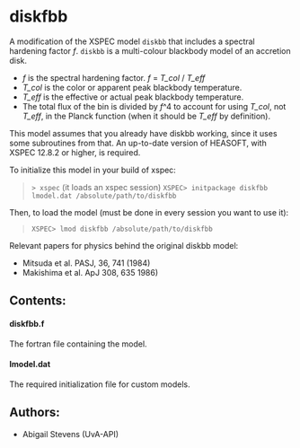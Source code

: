 # diskfbb
A modification of the XSPEC model `diskbb` that includes a spectral hardening 
factor *f*. `diskbb` is a multi-colour blackbody model of an accretion disk.

* *f* is the spectral hardening factor. *f* = *T_col* / *T_eff*
* *T_col* is the color or apparent peak blackbody temperature.
* *T_eff* is the effective or actual peak blackbody temperature.
* The total flux of the bin is divided by *f*^4 to account for using *T_col*, not 
*T_eff*, in the Planck function (when it should be *T_eff* by definition).

This model assumes that you already have diskbb working, since it uses some 
subroutines from that. 
An up-to-date version of HEASOFT, with XSPEC 12.8.2 or higher, is required.

To initialize this model in your build of xspec: 
>`> xspec`
> (it loads an xspec session)
>`XSPEC> initpackage diskfbb lmodel.dat /absolute/path/to/diskfbb`

Then, to load the model (must be done in every session you want to use it):
>`XSPEC> lmod diskfbb /absolute/path/to/diskfbb`

Relevant papers for physics behind the original diskbb model: 
* Mitsuda et al. PASJ, 36, 741 (1984)
* Makishima et al. ApJ 308, 635 1986)

## Contents:

#### diskfbb.f
The fortran file containing the model.
#### lmodel.dat
The required initialization file for custom models.

## Authors:
* Abigail Stevens (UvA-API)

